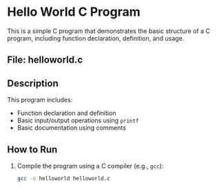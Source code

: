 # Hello World C Program

This is a simple C program that demonstrates the basic structure of a C program, including function declaration, definition, and usage.

## File: helloworld.c


## Description

This program includes:
- Function declaration and definition
- Basic input/output operations using `printf`
- Basic documentation using comments

## How to Run

1. Compile the program using a C compiler (e.g., `gcc`):
   ```sh
   gcc -o helloworld helloworld.c
   
